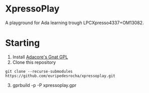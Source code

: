 # XpressoPlay

A playground for Ada learning trough LPCXpresso4337+OM13082.

# Starting

1. Install [Adacore's Gnat GPL](http://libre.adacore.com/)
2. Clone this repository
``` 
git clone --recurse-submodules https://github.com/euripedesrocha/xpressoplay.git
```
3. gprbuild -p -P xpressoplay.gpr
